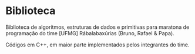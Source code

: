 # Biblioteca

Biblioteca de algoritmos, estruturas de dados e primitivas para maratona de programação do time [UFMG] Rábalabaxúrias (Bruno, Rafael & Papa).

Códigos em C++, em maior parte implementados pelos integrantes do time.
